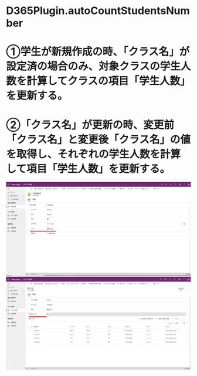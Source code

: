 # D365Plugin.autoCountStudentsNumber
# ①学生が新規作成の時、「クラス名」が設定済の場合のみ、対象クラスの学生人数を計算してクラスの項目「学生人数」を更新する。　　　　　　　　　　
# ②「クラス名」が更新の時、変更前「クラス名」と変更後「クラス名」の値を取得し、それぞれの学生人数を計算して項目「学生人数」を更新する。

![学生台帳](https://github.com/nash-ma/D365Plugin.autoCountStudentsNumber/blob/nash-ma-patch-1/20210809_041343.png "学生台帳")
![クラス管理](https://github.com/nash-ma/D365Plugin.autoCountStudentsNumber/blob/nash-ma-patch-1/20210809_041525.png "クラス管理")
